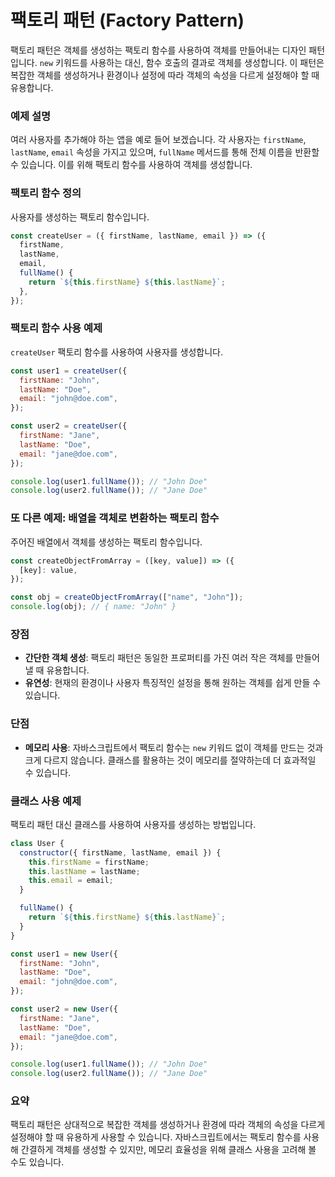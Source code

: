 # 팩토리 패턴 (Factory Pattern)

팩토리 패턴은 객체를 생성하는 팩토리 함수를 사용하여 객체를 만들어내는 디자인 패턴입니다. `new` 키워드를 사용하는 대신, 함수 호출의 결과로 객체를 생성합니다. 이 패턴은 복잡한 객체를 생성하거나 환경이나 설정에 따라 객체의 속성을 다르게 설정해야 할 때 유용합니다.

### 예제 설명

여러 사용자를 추가해야 하는 앱을 예로 들어 보겠습니다. 각 사용자는 `firstName`, `lastName`, `email` 속성을 가지고 있으며, `fullName` 메서드를 통해 전체 이름을 반환할 수 있습니다. 이를 위해 팩토리 함수를 사용하여 객체를 생성합니다.

### 팩토리 함수 정의

사용자를 생성하는 팩토리 함수입니다.

```jsx
const createUser = ({ firstName, lastName, email }) => ({
  firstName,
  lastName,
  email,
  fullName() {
    return `${this.firstName} ${this.lastName}`;
  },
});
```

### 팩토리 함수 사용 예제

`createUser` 팩토리 함수를 사용하여 사용자를 생성합니다.

```jsx
const user1 = createUser({
  firstName: "John",
  lastName: "Doe",
  email: "john@doe.com",
});

const user2 = createUser({
  firstName: "Jane",
  lastName: "Doe",
  email: "jane@doe.com",
});

console.log(user1.fullName()); // "John Doe"
console.log(user2.fullName()); // "Jane Doe"
```

### 또 다른 예제: 배열을 객체로 변환하는 팩토리 함수

주어진 배열에서 객체를 생성하는 팩토리 함수입니다.

```jsx
const createObjectFromArray = ([key, value]) => ({
  [key]: value,
});

const obj = createObjectFromArray(["name", "John"]);
console.log(obj); // { name: "John" }
```

### 장점

- **간단한 객체 생성**: 팩토리 패턴은 동일한 프로퍼티를 가진 여러 작은 객체를 만들어낼 때 유용합니다.
- **유연성**: 현재의 환경이나 사용자 특징적인 설정을 통해 원하는 객체를 쉽게 만들 수 있습니다.

### 단점

- **메모리 사용**: 자바스크립트에서 팩토리 함수는 `new` 키워드 없이 객체를 만드는 것과 크게 다르지 않습니다. 클래스를 활용하는 것이 메모리를 절약하는데 더 효과적일 수 있습니다.

### 클래스 사용 예제

팩토리 패턴 대신 클래스를 사용하여 사용자를 생성하는 방법입니다.

```jsx
class User {
  constructor({ firstName, lastName, email }) {
    this.firstName = firstName;
    this.lastName = lastName;
    this.email = email;
  }

  fullName() {
    return `${this.firstName} ${this.lastName}`;
  }
}

const user1 = new User({
  firstName: "John",
  lastName: "Doe",
  email: "john@doe.com",
});

const user2 = new User({
  firstName: "Jane",
  lastName: "Doe",
  email: "jane@doe.com",
});

console.log(user1.fullName()); // "John Doe"
console.log(user2.fullName()); // "Jane Doe"
```

### 요약

팩토리 패턴은 상대적으로 복잡한 객체를 생성하거나 환경에 따라 객체의 속성을 다르게 설정해야 할 때 유용하게 사용할 수 있습니다. 자바스크립트에서는 팩토리 함수를 사용해 간결하게 객체를 생성할 수 있지만, 메모리 효율성을 위해 클래스 사용을 고려해 볼 수도 있습니다.
